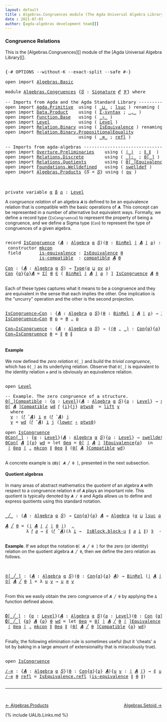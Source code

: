 ```yaml
---
layout: default
title : Algebras.Congruences module (The Agda Universal Algebra Library)
date : 2021-07-03
author: [agda-algebras development team][]
---
```


### <a id="congruence-relations">Congruence Relations</a>

This is the [Algebras.Congruences][] module of the [Agda Universal Algebra Library][].

<pre class="Agda">

<a id="321" class="Symbol">{-#</a> <a id="325" class="Keyword">OPTIONS</a> <a id="333" class="Pragma">--without-K</a> <a id="345" class="Pragma">--exact-split</a> <a id="359" class="Pragma">--safe</a> <a id="366" class="Symbol">#-}</a>

<a id="371" class="Keyword">open</a> <a id="376" class="Keyword">import</a> <a id="383" href="Algebras.Basic.html" class="Module">Algebras.Basic</a>

<a id="399" class="Keyword">module</a> <a id="406" href="Algebras.Congruences.html" class="Module">Algebras.Congruences</a> <a id="427" class="Symbol">{</a><a id="428" href="Algebras.Congruences.html#428" class="Bound">𝑆</a> <a id="430" class="Symbol">:</a> <a id="432" href="Algebras.Basic.html#3581" class="Function">Signature</a> <a id="442" href="Algebras.Basic.html#1155" class="Generalizable">𝓞</a> <a id="444" href="Algebras.Basic.html#1157" class="Generalizable">𝓥</a><a id="445" class="Symbol">}</a> <a id="447" class="Keyword">where</a>

<a id="454" class="Comment">-- Imports from Agda and the Agda Standard Library ---------------------</a>
<a id="527" class="Keyword">open</a> <a id="532" class="Keyword">import</a> <a id="539" href="Agda.Primitive.html" class="Module">Agda.Primitive</a>  <a id="555" class="Keyword">using</a> <a id="561" class="Symbol">(</a> <a id="563" href="Agda.Primitive.html#810" class="Primitive Operator">_⊔_</a> <a id="567" class="Symbol">;</a> <a id="569" href="Agda.Primitive.html#780" class="Primitive">lsuc</a> <a id="574" class="Symbol">)</a> <a id="576" class="Keyword">renaming</a> <a id="585" class="Symbol">(</a> <a id="587" href="Agda.Primitive.html#326" class="Primitive">Set</a> <a id="591" class="Symbol">to</a> <a id="594" class="Primitive">Type</a> <a id="599" class="Symbol">)</a>
<a id="601" class="Keyword">open</a> <a id="606" class="Keyword">import</a> <a id="613" href="Data.Product.html" class="Module">Data.Product</a>    <a id="629" class="Keyword">using</a> <a id="635" class="Symbol">(</a> <a id="637" href="Data.Product.html#916" class="Function">Σ-syntax</a> <a id="646" class="Symbol">;</a> <a id="648" href="Agda.Builtin.Sigma.html#236" class="InductiveConstructor Operator">_,_</a> <a id="652" class="Symbol">)</a>
<a id="654" class="Keyword">open</a> <a id="659" class="Keyword">import</a> <a id="666" href="Function.Base.html" class="Module">Function.Base</a>   <a id="682" class="Keyword">using</a> <a id="688" class="Symbol">(</a> <a id="690" href="Function.Base.html#1031" class="Function Operator">_∘_</a> <a id="694" class="Symbol">)</a>
<a id="696" class="Keyword">open</a> <a id="701" class="Keyword">import</a> <a id="708" href="Level.html" class="Module">Level</a>           <a id="724" class="Keyword">using</a> <a id="730" class="Symbol">(</a> <a id="732" href="Agda.Primitive.html#597" class="Postulate">Level</a> <a id="738" class="Symbol">)</a>
<a id="740" class="Keyword">open</a> <a id="745" class="Keyword">import</a> <a id="752" href="Relation.Binary.html" class="Module">Relation.Binary</a> <a id="768" class="Keyword">using</a> <a id="774" class="Symbol">(</a> <a id="776" href="Relation.Binary.Structures.html#1522" class="Record">IsEquivalence</a> <a id="790" class="Symbol">)</a> <a id="792" class="Keyword">renaming</a> <a id="801" class="Symbol">(</a> <a id="803" href="Relation.Binary.Core.html#882" class="Function">Rel</a> <a id="807" class="Symbol">to</a> <a id="810" class="Function">BinRel</a> <a id="817" class="Symbol">)</a>
<a id="819" class="Keyword">open</a> <a id="824" class="Keyword">import</a> <a id="831" href="Relation.Binary.PropositionalEquality.html" class="Module">Relation.Binary.PropositionalEquality</a>
                            <a id="897" class="Keyword">using</a> <a id="903" class="Symbol">(</a> <a id="905" href="Agda.Builtin.Equality.html#151" class="Datatype Operator">_≡_</a> <a id="909" class="Symbol">;</a> <a id="911" href="Agda.Builtin.Equality.html#208" class="InductiveConstructor">refl</a> <a id="916" class="Symbol">)</a>

<a id="919" class="Comment">-- Imports from agda-algebras ----------------------------------------------------------</a>
<a id="1008" class="Keyword">open</a> <a id="1013" class="Keyword">import</a> <a id="1020" href="Overture.Preliminaries.html" class="Module">Overture.Preliminaries</a>    <a id="1046" class="Keyword">using</a> <a id="1052" class="Symbol">(</a> <a id="1054" href="Overture.Preliminaries.html#4245" class="Function Operator">∣_∣</a>  <a id="1059" class="Symbol">;</a> <a id="1061" href="Overture.Preliminaries.html#4283" class="Function Operator">∥_∥</a>  <a id="1066" class="Symbol">)</a>
<a id="1068" class="Keyword">open</a> <a id="1073" class="Keyword">import</a> <a id="1080" href="Relations.Discrete.html" class="Module">Relations.Discrete</a>        <a id="1106" class="Keyword">using</a> <a id="1112" class="Symbol">(</a> <a id="1114" href="Relations.Discrete.html#6393" class="Function Operator">_|:_</a> <a id="1119" class="Symbol">;</a> <a id="1121" href="Relations.Discrete.html#4046" class="Function Operator">0[_]</a> <a id="1126" class="Symbol">)</a>
<a id="1128" class="Keyword">open</a> <a id="1133" class="Keyword">import</a> <a id="1140" href="Relations.Quotients.html" class="Module">Relations.Quotients</a>       <a id="1166" class="Keyword">using</a> <a id="1172" class="Symbol">(</a> <a id="1174" href="Relations.Quotients.html#6893" class="Function Operator">0[_]Equivalence</a> <a id="1190" class="Symbol">;</a> <a id="1192" href="Relations.Quotients.html#4951" class="Function Operator">_/_</a> <a id="1196" class="Symbol">;</a> <a id="1198" href="Relations.Quotients.html#5179" class="Function Operator">⟪_⟫</a> <a id="1202" class="Symbol">;</a> <a id="1204" href="Relations.Quotients.html#4462" class="Record">IsBlock</a> <a id="1212" class="Symbol">)</a>
<a id="1214" class="Keyword">open</a> <a id="1219" class="Keyword">import</a> <a id="1226" href="Foundations.Welldefined.html" class="Module">Foundations.Welldefined</a>   <a id="1252" class="Keyword">using</a> <a id="1258" class="Symbol">(</a> <a id="1260" href="Foundations.Welldefined.html#2935" class="Function">swelldef</a> <a id="1269" class="Symbol">)</a>
<a id="1271" class="Keyword">open</a> <a id="1276" class="Keyword">import</a> <a id="1283" href="Algebras.Products.html" class="Module">Algebras.Products</a> <a id="1301" class="Symbol">{</a><a id="1302" class="Argument">𝑆</a> <a id="1304" class="Symbol">=</a> <a id="1306" href="Algebras.Congruences.html#428" class="Bound">𝑆</a><a id="1307" class="Symbol">}</a> <a id="1309" class="Keyword">using</a> <a id="1315" class="Symbol">(</a> <a id="1317" href="Algebras.Products.html#3003" class="Function">ov</a> <a id="1320" class="Symbol">)</a>



<a id="1325" class="Keyword">private</a> <a id="1333" class="Keyword">variable</a> <a id="1342" href="Algebras.Congruences.html#1342" class="Generalizable">α</a> <a id="1344" href="Algebras.Congruences.html#1344" class="Generalizable">β</a> <a id="1346" href="Algebras.Congruences.html#1346" class="Generalizable">ρ</a> <a id="1348" class="Symbol">:</a> <a id="1350" href="Agda.Primitive.html#597" class="Postulate">Level</a>
</pre>

A *congruence relation* of an algebra `𝑨` is defined to be an equivalence relation that is compatible with the basic operations of `𝑨`.  This concept can be represented in a number of alternative but equivalent ways.
Formally, we define a record type (`IsCongruence`) to represent the property of being a congruence, and we define a Sigma type (`Con`) to represent the type of congruences of a given algebra.

<pre class="Agda">

<a id="1792" class="Keyword">record</a> <a id="IsCongruence"></a><a id="1799" href="Algebras.Congruences.html#1799" class="Record">IsCongruence</a> <a id="1812" class="Symbol">(</a><a id="1813" href="Algebras.Congruences.html#1813" class="Bound">𝑨</a> <a id="1815" class="Symbol">:</a> <a id="1817" href="Algebras.Basic.html#6023" class="Function">Algebra</a> <a id="1825" href="Algebras.Congruences.html#1342" class="Generalizable">α</a> <a id="1827" href="Algebras.Congruences.html#428" class="Bound">𝑆</a><a id="1828" class="Symbol">)(</a><a id="1830" href="Algebras.Congruences.html#1830" class="Bound">θ</a> <a id="1832" class="Symbol">:</a> <a id="1834" href="Algebras.Congruences.html#810" class="Function">BinRel</a> <a id="1841" href="Overture.Preliminaries.html#4245" class="Function Operator">∣</a> <a id="1843" href="Algebras.Congruences.html#1813" class="Bound">𝑨</a> <a id="1845" href="Overture.Preliminaries.html#4245" class="Function Operator">∣</a> <a id="1847" href="Algebras.Congruences.html#1346" class="Generalizable">ρ</a><a id="1848" class="Symbol">)</a> <a id="1850" class="Symbol">:</a> <a id="1852" href="Algebras.Congruences.html#594" class="Primitive">Type</a><a id="1856" class="Symbol">(</a><a id="1857" href="Algebras.Products.html#3003" class="Function">ov</a> <a id="1860" href="Algebras.Congruences.html#1847" class="Bound">ρ</a> <a id="1862" href="Agda.Primitive.html#810" class="Primitive Operator">⊔</a> <a id="1864" href="Algebras.Congruences.html#1825" class="Bound">α</a><a id="1865" class="Symbol">)</a>  <a id="1868" class="Keyword">where</a>
 <a id="1875" class="Keyword">constructor</a> <a id="mkcon"></a><a id="1887" href="Algebras.Congruences.html#1887" class="InductiveConstructor">mkcon</a>
 <a id="1894" class="Keyword">field</a>       <a id="IsCongruence.is-equivalence"></a><a id="1906" href="Algebras.Congruences.html#1906" class="Field">is-equivalence</a> <a id="1921" class="Symbol">:</a> <a id="1923" href="Relation.Binary.Structures.html#1522" class="Record">IsEquivalence</a> <a id="1937" href="Algebras.Congruences.html#1830" class="Bound">θ</a>
             <a id="IsCongruence.is-compatible"></a><a id="1952" href="Algebras.Congruences.html#1952" class="Field">is-compatible</a>  <a id="1967" class="Symbol">:</a> <a id="1969" href="Algebras.Basic.html#12067" class="Function">compatible</a> <a id="1980" href="Algebras.Congruences.html#1813" class="Bound">𝑨</a> <a id="1982" href="Algebras.Congruences.html#1830" class="Bound">θ</a>

<a id="Con"></a><a id="1985" href="Algebras.Congruences.html#1985" class="Function">Con</a> <a id="1989" class="Symbol">:</a> <a id="1991" class="Symbol">(</a><a id="1992" href="Algebras.Congruences.html#1992" class="Bound">𝑨</a> <a id="1994" class="Symbol">:</a> <a id="1996" href="Algebras.Basic.html#6023" class="Function">Algebra</a> <a id="2004" href="Algebras.Congruences.html#1342" class="Generalizable">α</a> <a id="2006" href="Algebras.Congruences.html#428" class="Bound">𝑆</a><a id="2007" class="Symbol">)</a> <a id="2009" class="Symbol">→</a> <a id="2011" href="Algebras.Congruences.html#594" class="Primitive">Type</a><a id="2015" class="Symbol">(</a><a id="2016" href="Algebras.Congruences.html#1342" class="Generalizable">α</a> <a id="2018" href="Agda.Primitive.html#810" class="Primitive Operator">⊔</a> <a id="2020" href="Algebras.Products.html#3003" class="Function">ov</a> <a id="2023" href="Algebras.Congruences.html#1346" class="Generalizable">ρ</a><a id="2024" class="Symbol">)</a>
<a id="2026" href="Algebras.Congruences.html#1985" class="Function">Con</a> <a id="2030" class="Symbol">{</a><a id="2031" href="Algebras.Congruences.html#2031" class="Bound">α</a><a id="2032" class="Symbol">}{</a><a id="2034" href="Algebras.Congruences.html#2034" class="Bound">ρ</a><a id="2035" class="Symbol">}</a><a id="2036" href="Algebras.Congruences.html#2036" class="Bound">𝑨</a> <a id="2038" class="Symbol">=</a> <a id="2040" href="Data.Product.html#916" class="Function">Σ[</a> <a id="2043" href="Algebras.Congruences.html#2043" class="Bound">θ</a> <a id="2045" href="Data.Product.html#916" class="Function">∈</a> <a id="2047" class="Symbol">(</a> <a id="2049" href="Algebras.Congruences.html#810" class="Function">BinRel</a> <a id="2056" href="Overture.Preliminaries.html#4245" class="Function Operator">∣</a> <a id="2058" href="Algebras.Congruences.html#2036" class="Bound">𝑨</a> <a id="2060" href="Overture.Preliminaries.html#4245" class="Function Operator">∣</a> <a id="2062" href="Algebras.Congruences.html#2034" class="Bound">ρ</a> <a id="2064" class="Symbol">)</a> <a id="2066" href="Data.Product.html#916" class="Function">]</a> <a id="2068" href="Algebras.Congruences.html#1799" class="Record">IsCongruence</a> <a id="2081" href="Algebras.Congruences.html#2036" class="Bound">𝑨</a> <a id="2083" href="Algebras.Congruences.html#2043" class="Bound">θ</a>

</pre>

Each of these types captures what it means to be a congruence and they are equivalent in the sense that each implies the other. One implication is the "uncurry" operation and the other is the second projection.

<pre class="Agda">

<a id="IsCongruence→Con"></a><a id="2324" href="Algebras.Congruences.html#2324" class="Function">IsCongruence→Con</a> <a id="2341" class="Symbol">:</a> <a id="2343" class="Symbol">{</a><a id="2344" href="Algebras.Congruences.html#2344" class="Bound">𝑨</a> <a id="2346" class="Symbol">:</a> <a id="2348" href="Algebras.Basic.html#6023" class="Function">Algebra</a> <a id="2356" href="Algebras.Congruences.html#1342" class="Generalizable">α</a> <a id="2358" href="Algebras.Congruences.html#428" class="Bound">𝑆</a><a id="2359" class="Symbol">}(</a><a id="2361" href="Algebras.Congruences.html#2361" class="Bound">θ</a> <a id="2363" class="Symbol">:</a> <a id="2365" href="Algebras.Congruences.html#810" class="Function">BinRel</a> <a id="2372" href="Overture.Preliminaries.html#4245" class="Function Operator">∣</a> <a id="2374" href="Algebras.Congruences.html#2344" class="Bound">𝑨</a> <a id="2376" href="Overture.Preliminaries.html#4245" class="Function Operator">∣</a> <a id="2378" href="Algebras.Congruences.html#1346" class="Generalizable">ρ</a><a id="2379" class="Symbol">)</a> <a id="2381" class="Symbol">→</a> <a id="2383" href="Algebras.Congruences.html#1799" class="Record">IsCongruence</a> <a id="2396" href="Algebras.Congruences.html#2344" class="Bound">𝑨</a> <a id="2398" href="Algebras.Congruences.html#2361" class="Bound">θ</a> <a id="2400" class="Symbol">→</a> <a id="2402" href="Algebras.Congruences.html#1985" class="Function">Con</a> <a id="2406" href="Algebras.Congruences.html#2344" class="Bound">𝑨</a>
<a id="2408" href="Algebras.Congruences.html#2324" class="Function">IsCongruence→Con</a> <a id="2425" href="Algebras.Congruences.html#2425" class="Bound">θ</a> <a id="2427" href="Algebras.Congruences.html#2427" class="Bound">p</a> <a id="2429" class="Symbol">=</a> <a id="2431" href="Algebras.Congruences.html#2425" class="Bound">θ</a> <a id="2433" href="Agda.Builtin.Sigma.html#236" class="InductiveConstructor Operator">,</a> <a id="2435" href="Algebras.Congruences.html#2427" class="Bound">p</a>

<a id="Con→IsCongruence"></a><a id="2438" href="Algebras.Congruences.html#2438" class="Function">Con→IsCongruence</a> <a id="2455" class="Symbol">:</a> <a id="2457" class="Symbol">{</a><a id="2458" href="Algebras.Congruences.html#2458" class="Bound">𝑨</a> <a id="2460" class="Symbol">:</a> <a id="2462" href="Algebras.Basic.html#6023" class="Function">Algebra</a> <a id="2470" href="Algebras.Congruences.html#1342" class="Generalizable">α</a> <a id="2472" href="Algebras.Congruences.html#428" class="Bound">𝑆</a><a id="2473" class="Symbol">}</a> <a id="2475" class="Symbol">→</a> <a id="2477" class="Symbol">(</a><a id="2478" href="Algebras.Congruences.html#2478" class="Bound">(</a><a id="2479" href="Algebras.Congruences.html#2479" class="Bound">θ</a> <a id="2481" href="Agda.Builtin.Sigma.html#236" class="InductiveConstructor Operator">,</a> <a id="2483" href="Algebras.Congruences.html#2478" class="Bound">_)</a> <a id="2486" class="Symbol">:</a> <a id="2488" href="Algebras.Congruences.html#1985" class="Function">Con</a><a id="2491" class="Symbol">{</a><a id="2492" href="Algebras.Congruences.html#1342" class="Generalizable">α</a><a id="2493" class="Symbol">}{</a><a id="2495" href="Algebras.Congruences.html#1346" class="Generalizable">ρ</a><a id="2496" class="Symbol">}</a> <a id="2498" href="Algebras.Congruences.html#2458" class="Bound">𝑨</a><a id="2499" class="Symbol">)</a> <a id="2501" class="Symbol">→</a> <a id="2503" href="Algebras.Congruences.html#1799" class="Record">IsCongruence</a> <a id="2516" href="Algebras.Congruences.html#2458" class="Bound">𝑨</a> <a id="2518" href="Algebras.Congruences.html#2479" class="Bound">θ</a>
<a id="2520" href="Algebras.Congruences.html#2438" class="Function">Con→IsCongruence</a> <a id="2537" href="Algebras.Congruences.html#2537" class="Bound">θ</a> <a id="2539" class="Symbol">=</a> <a id="2541" href="Overture.Preliminaries.html#4283" class="Function Operator">∥</a> <a id="2543" href="Algebras.Congruences.html#2537" class="Bound">θ</a> <a id="2545" href="Overture.Preliminaries.html#4283" class="Function Operator">∥</a>

</pre>


#### <a id="example">Example</a>

We now defined the *zero relation* `0[_]` and build the *trivial congruence*, which has `0[_]` as its underlying relation. Observe that `0[_]` is equivalent to the identity relation `≡` and is obviously an equivalence relation.

<pre class="Agda">

<a id="2838" class="Keyword">open</a> <a id="2843" href="Level.html" class="Module">Level</a>

<a id="2850" class="Comment">-- Example. The zero congruence of a structure.</a>
<a id="0[_]Compatible"></a><a id="2898" href="Algebras.Congruences.html#2898" class="Function Operator">0[_]Compatible</a> <a id="2913" class="Symbol">:</a> <a id="2915" class="Symbol">{</a><a id="2916" href="Algebras.Congruences.html#2916" class="Bound">α</a> <a id="2918" class="Symbol">:</a> <a id="2920" href="Agda.Primitive.html#597" class="Postulate">Level</a><a id="2925" class="Symbol">}(</a><a id="2927" href="Algebras.Congruences.html#2927" class="Bound">𝑨</a> <a id="2929" class="Symbol">:</a> <a id="2931" href="Algebras.Basic.html#6023" class="Function">Algebra</a> <a id="2939" href="Algebras.Congruences.html#2916" class="Bound">α</a> <a id="2941" href="Algebras.Congruences.html#428" class="Bound">𝑆</a><a id="2942" class="Symbol">){</a><a id="2944" href="Algebras.Congruences.html#2944" class="Bound">ρ</a> <a id="2946" class="Symbol">:</a> <a id="2948" href="Agda.Primitive.html#597" class="Postulate">Level</a><a id="2953" class="Symbol">}</a> <a id="2955" class="Symbol">→</a> <a id="2957" href="Foundations.Welldefined.html#2935" class="Function">swelldef</a> <a id="2966" href="Algebras.Congruences.html#444" class="Bound">𝓥</a> <a id="2968" href="Algebras.Congruences.html#2916" class="Bound">α</a> <a id="2970" class="Symbol">→</a> <a id="2972" class="Symbol">(</a><a id="2973" href="Algebras.Congruences.html#2973" class="Bound">𝑓</a> <a id="2975" class="Symbol">:</a> <a id="2977" href="Overture.Preliminaries.html#4245" class="Function Operator">∣</a> <a id="2979" href="Algebras.Congruences.html#428" class="Bound">𝑆</a> <a id="2981" href="Overture.Preliminaries.html#4245" class="Function Operator">∣</a><a id="2982" class="Symbol">)</a> <a id="2984" class="Symbol">→</a> <a id="2986" class="Symbol">(</a><a id="2987" href="Algebras.Congruences.html#2973" class="Bound">𝑓</a> <a id="2989" href="Algebras.Basic.html#9053" class="Function Operator">̂</a> <a id="2991" href="Algebras.Congruences.html#2927" class="Bound">𝑨</a><a id="2992" class="Symbol">)</a> <a id="2994" href="Relations.Discrete.html#6393" class="Function Operator">|:</a> <a id="2997" class="Symbol">(</a><a id="2998" href="Relations.Discrete.html#4046" class="Function Operator">0[</a> <a id="3001" href="Overture.Preliminaries.html#4245" class="Function Operator">∣</a> <a id="3003" href="Algebras.Congruences.html#2927" class="Bound">𝑨</a> <a id="3005" href="Overture.Preliminaries.html#4245" class="Function Operator">∣</a> <a id="3007" href="Relations.Discrete.html#4046" class="Function Operator">]</a><a id="3008" class="Symbol">{</a><a id="3009" href="Algebras.Congruences.html#2944" class="Bound">ρ</a><a id="3010" class="Symbol">})</a>
<a id="3013" href="Algebras.Congruences.html#2898" class="Function Operator">0[</a> <a id="3016" href="Algebras.Congruences.html#3016" class="Bound">𝑨</a> <a id="3018" href="Algebras.Congruences.html#2898" class="Function Operator">]Compatible</a> <a id="3030" href="Algebras.Congruences.html#3030" class="Bound">wd</a> <a id="3033" href="Algebras.Congruences.html#3033" class="Bound">𝑓</a> <a id="3035" class="Symbol">{</a><a id="3036" href="Algebras.Congruences.html#3036" class="Bound">i</a><a id="3037" class="Symbol">}{</a><a id="3039" href="Algebras.Congruences.html#3039" class="Bound">j</a><a id="3040" class="Symbol">}</a> <a id="3042" href="Algebras.Congruences.html#3042" class="Bound">ptws0</a>  <a id="3049" class="Symbol">=</a> <a id="3051" href="Level.html#457" class="InductiveConstructor">lift</a> <a id="3056" href="Algebras.Congruences.html#3068" class="Function">γ</a>
  <a id="3060" class="Keyword">where</a>
  <a id="3068" href="Algebras.Congruences.html#3068" class="Function">γ</a> <a id="3070" class="Symbol">:</a> <a id="3072" class="Symbol">(</a><a id="3073" href="Algebras.Congruences.html#3033" class="Bound">𝑓</a> <a id="3075" href="Algebras.Basic.html#9053" class="Function Operator">̂</a> <a id="3077" href="Algebras.Congruences.html#3016" class="Bound">𝑨</a><a id="3078" class="Symbol">)</a> <a id="3080" href="Algebras.Congruences.html#3036" class="Bound">i</a> <a id="3082" href="Agda.Builtin.Equality.html#151" class="Datatype Operator">≡</a> <a id="3084" class="Symbol">(</a><a id="3085" href="Algebras.Congruences.html#3033" class="Bound">𝑓</a> <a id="3087" href="Algebras.Basic.html#9053" class="Function Operator">̂</a> <a id="3089" href="Algebras.Congruences.html#3016" class="Bound">𝑨</a><a id="3090" class="Symbol">)</a> <a id="3092" href="Algebras.Congruences.html#3039" class="Bound">j</a>
  <a id="3096" href="Algebras.Congruences.html#3068" class="Function">γ</a> <a id="3098" class="Symbol">=</a> <a id="3100" href="Algebras.Congruences.html#3030" class="Bound">wd</a> <a id="3103" class="Symbol">(</a><a id="3104" href="Algebras.Congruences.html#3033" class="Bound">𝑓</a> <a id="3106" href="Algebras.Basic.html#9053" class="Function Operator">̂</a> <a id="3108" href="Algebras.Congruences.html#3016" class="Bound">𝑨</a><a id="3109" class="Symbol">)</a> <a id="3111" href="Algebras.Congruences.html#3036" class="Bound">i</a> <a id="3113" href="Algebras.Congruences.html#3039" class="Bound">j</a> <a id="3115" class="Symbol">(</a><a id="3116" href="Level.html#470" class="Field">lower</a> <a id="3122" href="Function.Base.html#1031" class="Function Operator">∘</a> <a id="3124" href="Algebras.Congruences.html#3042" class="Bound">ptws0</a><a id="3129" class="Symbol">)</a>

<a id="3132" class="Keyword">open</a> <a id="3137" href="Algebras.Congruences.html#1799" class="Module">IsCongruence</a>
<a id="0Con[_]"></a><a id="3150" href="Algebras.Congruences.html#3150" class="Function Operator">0Con[_]</a> <a id="3158" class="Symbol">:</a> <a id="3160" class="Symbol">{</a><a id="3161" href="Algebras.Congruences.html#3161" class="Bound">α</a> <a id="3163" class="Symbol">:</a> <a id="3165" href="Agda.Primitive.html#597" class="Postulate">Level</a><a id="3170" class="Symbol">}(</a><a id="3172" href="Algebras.Congruences.html#3172" class="Bound">𝑨</a> <a id="3174" class="Symbol">:</a> <a id="3176" href="Algebras.Basic.html#6023" class="Function">Algebra</a> <a id="3184" href="Algebras.Congruences.html#3161" class="Bound">α</a> <a id="3186" href="Algebras.Congruences.html#428" class="Bound">𝑆</a><a id="3187" class="Symbol">){</a><a id="3189" href="Algebras.Congruences.html#3189" class="Bound">ρ</a> <a id="3191" class="Symbol">:</a> <a id="3193" href="Agda.Primitive.html#597" class="Postulate">Level</a><a id="3198" class="Symbol">}</a> <a id="3200" class="Symbol">→</a> <a id="3202" href="Foundations.Welldefined.html#2935" class="Function">swelldef</a> <a id="3211" href="Algebras.Congruences.html#444" class="Bound">𝓥</a> <a id="3213" href="Algebras.Congruences.html#3161" class="Bound">α</a> <a id="3215" class="Symbol">→</a> <a id="3217" href="Algebras.Congruences.html#1985" class="Function">Con</a><a id="3220" class="Symbol">{</a><a id="3221" href="Algebras.Congruences.html#3161" class="Bound">α</a><a id="3222" class="Symbol">}{</a><a id="3224" href="Algebras.Congruences.html#3161" class="Bound">α</a> <a id="3226" href="Agda.Primitive.html#810" class="Primitive Operator">⊔</a> <a id="3228" href="Algebras.Congruences.html#3189" class="Bound">ρ</a><a id="3229" class="Symbol">}</a>  <a id="3232" href="Algebras.Congruences.html#3172" class="Bound">𝑨</a>
<a id="3234" href="Algebras.Congruences.html#3150" class="Function Operator">0Con[</a> <a id="3240" href="Algebras.Congruences.html#3240" class="Bound">𝑨</a> <a id="3242" href="Algebras.Congruences.html#3150" class="Function Operator">]</a><a id="3243" class="Symbol">{</a><a id="3244" href="Algebras.Congruences.html#3244" class="Bound">ρ</a><a id="3245" class="Symbol">}</a> <a id="3247" href="Algebras.Congruences.html#3247" class="Bound">wd</a> <a id="3250" class="Symbol">=</a> <a id="3252" class="Keyword">let</a> <a id="3256" href="Algebras.Congruences.html#3256" class="Bound">0eq</a> <a id="3260" class="Symbol">=</a> <a id="3262" href="Relations.Quotients.html#6893" class="Function Operator">0[</a> <a id="3265" href="Overture.Preliminaries.html#4245" class="Function Operator">∣</a> <a id="3267" href="Algebras.Congruences.html#3240" class="Bound">𝑨</a> <a id="3269" href="Overture.Preliminaries.html#4245" class="Function Operator">∣</a> <a id="3271" href="Relations.Quotients.html#6893" class="Function Operator">]Equivalence</a><a id="3283" class="Symbol">{</a><a id="3284" href="Algebras.Congruences.html#3244" class="Bound">ρ</a><a id="3285" class="Symbol">}</a>  <a id="3288" class="Keyword">in</a>
 <a id="3292" href="Overture.Preliminaries.html#4245" class="Function Operator">∣</a> <a id="3294" href="Algebras.Congruences.html#3256" class="Bound">0eq</a> <a id="3298" href="Overture.Preliminaries.html#4245" class="Function Operator">∣</a> <a id="3300" href="Agda.Builtin.Sigma.html#236" class="InductiveConstructor Operator">,</a> <a id="3302" href="Algebras.Congruences.html#1887" class="InductiveConstructor">mkcon</a> <a id="3308" href="Overture.Preliminaries.html#4283" class="Function Operator">∥</a> <a id="3310" href="Algebras.Congruences.html#3256" class="Bound">0eq</a> <a id="3314" href="Overture.Preliminaries.html#4283" class="Function Operator">∥</a> <a id="3316" class="Symbol">(</a><a id="3317" href="Algebras.Congruences.html#2898" class="Function Operator">0[</a> <a id="3320" href="Algebras.Congruences.html#3240" class="Bound">𝑨</a> <a id="3322" href="Algebras.Congruences.html#2898" class="Function Operator">]Compatible</a> <a id="3334" href="Algebras.Congruences.html#3247" class="Bound">wd</a><a id="3336" class="Symbol">)</a>

</pre>


A concrete example is `⟪𝟎⟫[ 𝑨 ╱ θ ]`, presented in the next subsection.


#### <a id="quotient-algebras">Quotient algebras</a>

In many areas of abstract mathematics the *quotient* of an algebra `𝑨` with respect to a congruence relation `θ` of `𝑨` plays an important role. This quotient is typically denoted by `𝑨 / θ` and Agda allows us to define and express quotients using this standard notation.

<pre class="Agda">

<a id="_╱_"></a><a id="3767" href="Algebras.Congruences.html#3767" class="Function Operator">_╱_</a> <a id="3771" class="Symbol">:</a> <a id="3773" class="Symbol">(</a><a id="3774" href="Algebras.Congruences.html#3774" class="Bound">𝑨</a> <a id="3776" class="Symbol">:</a> <a id="3778" href="Algebras.Basic.html#6023" class="Function">Algebra</a> <a id="3786" href="Algebras.Congruences.html#1342" class="Generalizable">α</a> <a id="3788" href="Algebras.Congruences.html#428" class="Bound">𝑆</a><a id="3789" class="Symbol">)</a> <a id="3791" class="Symbol">→</a> <a id="3793" href="Algebras.Congruences.html#1985" class="Function">Con</a><a id="3796" class="Symbol">{</a><a id="3797" href="Algebras.Congruences.html#1342" class="Generalizable">α</a><a id="3798" class="Symbol">}{</a><a id="3800" href="Algebras.Congruences.html#1346" class="Generalizable">ρ</a><a id="3801" class="Symbol">}</a> <a id="3803" href="Algebras.Congruences.html#3774" class="Bound">𝑨</a> <a id="3805" class="Symbol">→</a> <a id="3807" href="Algebras.Basic.html#6023" class="Function">Algebra</a> <a id="3815" class="Symbol">(</a><a id="3816" href="Algebras.Congruences.html#1342" class="Generalizable">α</a> <a id="3818" href="Agda.Primitive.html#810" class="Primitive Operator">⊔</a> <a id="3820" href="Agda.Primitive.html#780" class="Primitive">lsuc</a> <a id="3825" href="Algebras.Congruences.html#1346" class="Generalizable">ρ</a><a id="3826" class="Symbol">)</a> <a id="3828" href="Algebras.Congruences.html#428" class="Bound">𝑆</a>

<a id="3831" href="Algebras.Congruences.html#3831" class="Bound">𝑨</a> <a id="3833" href="Algebras.Congruences.html#3767" class="Function Operator">╱</a> <a id="3835" href="Algebras.Congruences.html#3835" class="Bound">θ</a> <a id="3837" class="Symbol">=</a> <a id="3839" class="Symbol">(</a><a id="3840" href="Overture.Preliminaries.html#4245" class="Function Operator">∣</a> <a id="3842" href="Algebras.Congruences.html#3831" class="Bound">𝑨</a> <a id="3844" href="Overture.Preliminaries.html#4245" class="Function Operator">∣</a> <a id="3846" href="Relations.Quotients.html#4951" class="Function Operator">/</a> <a id="3848" href="Overture.Preliminaries.html#4245" class="Function Operator">∣</a> <a id="3850" href="Algebras.Congruences.html#3835" class="Bound">θ</a> <a id="3852" href="Overture.Preliminaries.html#4245" class="Function Operator">∣</a><a id="3853" class="Symbol">)</a>  <a id="3856" href="Agda.Builtin.Sigma.html#236" class="InductiveConstructor Operator">,</a>                                  <a id="3891" class="Comment">-- the domain of the quotient algebra</a>
        <a id="3937" class="Symbol">λ</a> <a id="3939" href="Algebras.Congruences.html#3939" class="Bound">𝑓</a> <a id="3941" href="Algebras.Congruences.html#3941" class="Bound">𝑎</a> <a id="3943" class="Symbol">→</a> <a id="3945" href="Relations.Quotients.html#5179" class="Function Operator">⟪</a> <a id="3947" class="Symbol">(</a><a id="3948" href="Algebras.Congruences.html#3939" class="Bound">𝑓</a> <a id="3950" href="Algebras.Basic.html#9053" class="Function Operator">̂</a> <a id="3952" href="Algebras.Congruences.html#3831" class="Bound">𝑨</a><a id="3953" class="Symbol">)(λ</a> <a id="3957" href="Algebras.Congruences.html#3957" class="Bound">i</a> <a id="3959" class="Symbol">→</a>  <a id="3962" href="Relations.Quotients.html#4579" class="Field">IsBlock.block-u</a> <a id="3978" href="Overture.Preliminaries.html#4283" class="Function Operator">∥</a> <a id="3980" href="Algebras.Congruences.html#3941" class="Bound">𝑎</a> <a id="3982" href="Algebras.Congruences.html#3957" class="Bound">i</a> <a id="3984" href="Overture.Preliminaries.html#4283" class="Function Operator">∥</a><a id="3985" class="Symbol">)</a> <a id="3987" href="Relations.Quotients.html#5179" class="Function Operator">⟫</a>  <a id="3990" class="Comment">-- the basic operations of the quotient algebra</a>

</pre>

**Example**. If we adopt the notation `𝟎[ 𝑨 ╱ θ ]` for the zero (or identity) relation on the quotient algebra `𝑨 ╱ θ`, then we define the zero relation as follows.

<pre class="Agda">


<a id="𝟘[_╱_]"></a><a id="4232" href="Algebras.Congruences.html#4232" class="Function Operator">𝟘[_╱_]</a> <a id="4239" class="Symbol">:</a> <a id="4241" class="Symbol">(</a><a id="4242" href="Algebras.Congruences.html#4242" class="Bound">𝑨</a> <a id="4244" class="Symbol">:</a> <a id="4246" href="Algebras.Basic.html#6023" class="Function">Algebra</a> <a id="4254" href="Algebras.Congruences.html#1342" class="Generalizable">α</a> <a id="4256" href="Algebras.Congruences.html#428" class="Bound">𝑆</a><a id="4257" class="Symbol">)(</a><a id="4259" href="Algebras.Congruences.html#4259" class="Bound">θ</a> <a id="4261" class="Symbol">:</a> <a id="4263" href="Algebras.Congruences.html#1985" class="Function">Con</a><a id="4266" class="Symbol">{</a><a id="4267" href="Algebras.Congruences.html#1342" class="Generalizable">α</a><a id="4268" class="Symbol">}{</a><a id="4270" href="Algebras.Congruences.html#1346" class="Generalizable">ρ</a><a id="4271" class="Symbol">}</a> <a id="4273" href="Algebras.Congruences.html#4242" class="Bound">𝑨</a><a id="4274" class="Symbol">)</a> <a id="4276" class="Symbol">→</a> <a id="4278" href="Algebras.Congruences.html#810" class="Function">BinRel</a> <a id="4285" class="Symbol">(</a><a id="4286" href="Overture.Preliminaries.html#4245" class="Function Operator">∣</a> <a id="4288" href="Algebras.Congruences.html#4242" class="Bound">𝑨</a> <a id="4290" href="Overture.Preliminaries.html#4245" class="Function Operator">∣</a> <a id="4292" href="Relations.Quotients.html#4951" class="Function Operator">/</a> <a id="4294" href="Overture.Preliminaries.html#4245" class="Function Operator">∣</a> <a id="4296" href="Algebras.Congruences.html#4259" class="Bound">θ</a> <a id="4298" href="Overture.Preliminaries.html#4245" class="Function Operator">∣</a><a id="4299" class="Symbol">)(</a><a id="4301" href="Algebras.Congruences.html#1342" class="Generalizable">α</a> <a id="4303" href="Agda.Primitive.html#810" class="Primitive Operator">⊔</a> <a id="4305" href="Agda.Primitive.html#780" class="Primitive">lsuc</a> <a id="4310" href="Algebras.Congruences.html#1346" class="Generalizable">ρ</a><a id="4311" class="Symbol">)</a>
<a id="4313" href="Algebras.Congruences.html#4232" class="Function Operator">𝟘[</a> <a id="4316" href="Algebras.Congruences.html#4316" class="Bound">𝑨</a> <a id="4318" href="Algebras.Congruences.html#4232" class="Function Operator">╱</a> <a id="4320" href="Algebras.Congruences.html#4320" class="Bound">θ</a> <a id="4322" href="Algebras.Congruences.html#4232" class="Function Operator">]</a> <a id="4324" class="Symbol">=</a> <a id="4326" class="Symbol">λ</a> <a id="4328" href="Algebras.Congruences.html#4328" class="Bound">u</a> <a id="4330" href="Algebras.Congruences.html#4330" class="Bound">v</a> <a id="4332" class="Symbol">→</a> <a id="4334" href="Algebras.Congruences.html#4328" class="Bound">u</a> <a id="4336" href="Agda.Builtin.Equality.html#151" class="Datatype Operator">≡</a> <a id="4338" href="Algebras.Congruences.html#4330" class="Bound">v</a>

</pre>

From this we easily obtain the zero congruence of `𝑨 ╱ θ` by applying the `Δ` function defined above.

<pre class="Agda">

<a id="𝟎[_╱_]"></a><a id="4470" href="Algebras.Congruences.html#4470" class="Function Operator">𝟎[_╱_]</a> <a id="4477" class="Symbol">:</a> <a id="4479" class="Symbol">{</a><a id="4480" href="Algebras.Congruences.html#4480" class="Bound">α</a> <a id="4482" class="Symbol">:</a> <a id="4484" href="Agda.Primitive.html#597" class="Postulate">Level</a><a id="4489" class="Symbol">}(</a><a id="4491" href="Algebras.Congruences.html#4491" class="Bound">𝑨</a> <a id="4493" class="Symbol">:</a> <a id="4495" href="Algebras.Basic.html#6023" class="Function">Algebra</a> <a id="4503" href="Algebras.Congruences.html#4480" class="Bound">α</a> <a id="4505" href="Algebras.Congruences.html#428" class="Bound">𝑆</a><a id="4506" class="Symbol">){</a><a id="4508" href="Algebras.Congruences.html#4508" class="Bound">ρ</a> <a id="4510" class="Symbol">:</a> <a id="4512" href="Agda.Primitive.html#597" class="Postulate">Level</a><a id="4517" class="Symbol">}(</a><a id="4519" href="Algebras.Congruences.html#4519" class="Bound">θ</a> <a id="4521" class="Symbol">:</a> <a id="4523" href="Algebras.Congruences.html#1985" class="Function">Con</a> <a id="4527" class="Symbol">{</a><a id="4528" href="Algebras.Congruences.html#4480" class="Bound">α</a><a id="4529" class="Symbol">}{</a><a id="4531" href="Algebras.Congruences.html#4508" class="Bound">ρ</a><a id="4532" class="Symbol">}</a><a id="4533" href="Algebras.Congruences.html#4491" class="Bound">𝑨</a><a id="4534" class="Symbol">)</a> <a id="4536" class="Symbol">→</a> <a id="4538" href="Foundations.Welldefined.html#2935" class="Function">swelldef</a> <a id="4547" href="Algebras.Congruences.html#444" class="Bound">𝓥</a> <a id="4549" class="Symbol">(</a><a id="4550" href="Algebras.Congruences.html#4480" class="Bound">α</a> <a id="4552" href="Agda.Primitive.html#810" class="Primitive Operator">⊔</a> <a id="4554" href="Agda.Primitive.html#780" class="Primitive">lsuc</a> <a id="4559" href="Algebras.Congruences.html#4508" class="Bound">ρ</a><a id="4560" class="Symbol">)</a>  <a id="4563" class="Symbol">→</a> <a id="4565" href="Algebras.Congruences.html#1985" class="Function">Con</a> <a id="4569" class="Symbol">(</a><a id="4570" href="Algebras.Congruences.html#4491" class="Bound">𝑨</a> <a id="4572" href="Algebras.Congruences.html#3767" class="Function Operator">╱</a> <a id="4574" href="Algebras.Congruences.html#4519" class="Bound">θ</a><a id="4575" class="Symbol">)</a>
<a id="4577" href="Algebras.Congruences.html#4470" class="Function Operator">𝟎[_╱_]</a> <a id="4584" class="Symbol">{</a><a id="4585" href="Algebras.Congruences.html#4585" class="Bound">α</a><a id="4586" class="Symbol">}</a> <a id="4588" href="Algebras.Congruences.html#4588" class="Bound">𝑨</a> <a id="4590" class="Symbol">{</a><a id="4591" href="Algebras.Congruences.html#4591" class="Bound">ρ</a><a id="4592" class="Symbol">}</a> <a id="4594" href="Algebras.Congruences.html#4594" class="Bound">θ</a> <a id="4596" href="Algebras.Congruences.html#4596" class="Bound">wd</a> <a id="4599" class="Symbol">=</a> <a id="4601" class="Keyword">let</a> <a id="4605" href="Algebras.Congruences.html#4605" class="Bound">0eq</a> <a id="4609" class="Symbol">=</a> <a id="4611" href="Relations.Quotients.html#6893" class="Function Operator">0[</a> <a id="4614" href="Overture.Preliminaries.html#4245" class="Function Operator">∣</a> <a id="4616" href="Algebras.Congruences.html#4588" class="Bound">𝑨</a> <a id="4618" href="Algebras.Congruences.html#3767" class="Function Operator">╱</a> <a id="4620" href="Algebras.Congruences.html#4594" class="Bound">θ</a> <a id="4622" href="Overture.Preliminaries.html#4245" class="Function Operator">∣</a> <a id="4624" href="Relations.Quotients.html#6893" class="Function Operator">]Equivalence</a>  <a id="4638" class="Keyword">in</a>
 <a id="4642" href="Overture.Preliminaries.html#4245" class="Function Operator">∣</a> <a id="4644" href="Algebras.Congruences.html#4605" class="Bound">0eq</a> <a id="4648" href="Overture.Preliminaries.html#4245" class="Function Operator">∣</a> <a id="4650" href="Agda.Builtin.Sigma.html#236" class="InductiveConstructor Operator">,</a> <a id="4652" href="Algebras.Congruences.html#1887" class="InductiveConstructor">mkcon</a> <a id="4658" href="Overture.Preliminaries.html#4283" class="Function Operator">∥</a> <a id="4660" href="Algebras.Congruences.html#4605" class="Bound">0eq</a> <a id="4664" href="Overture.Preliminaries.html#4283" class="Function Operator">∥</a> <a id="4666" class="Symbol">(</a><a id="4667" href="Algebras.Congruences.html#2898" class="Function Operator">0[</a> <a id="4670" href="Algebras.Congruences.html#4588" class="Bound">𝑨</a> <a id="4672" href="Algebras.Congruences.html#3767" class="Function Operator">╱</a> <a id="4674" href="Algebras.Congruences.html#4594" class="Bound">θ</a> <a id="4676" href="Algebras.Congruences.html#2898" class="Function Operator">]Compatible</a> <a id="4688" class="Symbol">{</a><a id="4689" href="Algebras.Congruences.html#4591" class="Bound">ρ</a><a id="4690" class="Symbol">}</a> <a id="4692" href="Algebras.Congruences.html#4596" class="Bound">wd</a><a id="4694" class="Symbol">)</a>

</pre>


Finally, the following elimination rule is sometimes useful (but it 'cheats' a lot by baking in
a large amount of extensionality that is miraculously true).

<pre class="Agda">

<a id="4882" class="Keyword">open</a> <a id="4887" href="Algebras.Congruences.html#1799" class="Module">IsCongruence</a>

<a id="/-≡"></a><a id="4901" href="Algebras.Congruences.html#4901" class="Function">/-≡</a> <a id="4905" class="Symbol">:</a> <a id="4907" class="Symbol">{</a><a id="4908" href="Algebras.Congruences.html#4908" class="Bound">𝑨</a> <a id="4910" class="Symbol">:</a> <a id="4912" href="Algebras.Basic.html#6023" class="Function">Algebra</a> <a id="4920" href="Algebras.Congruences.html#1342" class="Generalizable">α</a> <a id="4922" href="Algebras.Congruences.html#428" class="Bound">𝑆</a><a id="4923" class="Symbol">}(</a><a id="4925" href="Algebras.Congruences.html#4925" class="Bound">θ</a> <a id="4927" class="Symbol">:</a> <a id="4929" href="Algebras.Congruences.html#1985" class="Function">Con</a><a id="4932" class="Symbol">{</a><a id="4933" href="Algebras.Congruences.html#1342" class="Generalizable">α</a><a id="4934" class="Symbol">}{</a><a id="4936" href="Algebras.Congruences.html#1346" class="Generalizable">ρ</a><a id="4937" class="Symbol">}</a> <a id="4939" href="Algebras.Congruences.html#4908" class="Bound">𝑨</a><a id="4940" class="Symbol">){</a><a id="4942" href="Algebras.Congruences.html#4942" class="Bound">u</a> <a id="4944" href="Algebras.Congruences.html#4944" class="Bound">v</a> <a id="4946" class="Symbol">:</a> <a id="4948" href="Overture.Preliminaries.html#4245" class="Function Operator">∣</a> <a id="4950" href="Algebras.Congruences.html#4908" class="Bound">𝑨</a> <a id="4952" href="Overture.Preliminaries.html#4245" class="Function Operator">∣</a><a id="4953" class="Symbol">}</a> <a id="4955" class="Symbol">→</a> <a id="4957" href="Relations.Quotients.html#5179" class="Function Operator">⟪</a> <a id="4959" href="Algebras.Congruences.html#4942" class="Bound">u</a> <a id="4961" href="Relations.Quotients.html#5179" class="Function Operator">⟫</a> <a id="4963" class="Symbol">{</a><a id="4964" href="Overture.Preliminaries.html#4245" class="Function Operator">∣</a> <a id="4966" href="Algebras.Congruences.html#4925" class="Bound">θ</a> <a id="4968" href="Overture.Preliminaries.html#4245" class="Function Operator">∣</a><a id="4969" class="Symbol">}</a> <a id="4971" href="Agda.Builtin.Equality.html#151" class="Datatype Operator">≡</a> <a id="4973" href="Relations.Quotients.html#5179" class="Function Operator">⟪</a> <a id="4975" href="Algebras.Congruences.html#4944" class="Bound">v</a> <a id="4977" href="Relations.Quotients.html#5179" class="Function Operator">⟫</a> <a id="4979" class="Symbol">→</a> <a id="4981" href="Overture.Preliminaries.html#4245" class="Function Operator">∣</a> <a id="4983" href="Algebras.Congruences.html#4925" class="Bound">θ</a> <a id="4985" href="Overture.Preliminaries.html#4245" class="Function Operator">∣</a> <a id="4987" href="Algebras.Congruences.html#4942" class="Bound">u</a> <a id="4989" href="Algebras.Congruences.html#4944" class="Bound">v</a>
<a id="4991" href="Algebras.Congruences.html#4901" class="Function">/-≡</a> <a id="4995" href="Algebras.Congruences.html#4995" class="Bound">θ</a> <a id="4997" href="Agda.Builtin.Equality.html#208" class="InductiveConstructor">refl</a> <a id="5002" class="Symbol">=</a> <a id="5004" href="Relation.Binary.Structures.html#1568" class="Field">IsEquivalence.refl</a> <a id="5023" class="Symbol">(</a><a id="5024" href="Algebras.Congruences.html#1906" class="Field">is-equivalence</a> <a id="5039" href="Overture.Preliminaries.html#4283" class="Function Operator">∥</a> <a id="5041" href="Algebras.Congruences.html#4995" class="Bound">θ</a> <a id="5043" href="Overture.Preliminaries.html#4283" class="Function Operator">∥</a><a id="5044" class="Symbol">)</a>

</pre>

-------------------------------------------------

<br>

[← Algebras.Products](Algebras.Products.html)
<span style="float:right;">[Algebras.Setoid →](Algebras.Setoid.html)</span>

{% include UALib.Links.md %}


[agda-algebras development team]: https://github.com/ualib/agda-algebras#the-agda-algebras-development-team

